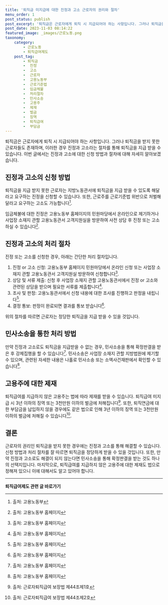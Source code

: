 ```yaml
---
title: '퇴직금 미지급에 대한 진정과 고소 근로자의 권리와 절차'
menu_order: 1
post_status: publish
post_excerpt: '퇴직금은 근로자에게 퇴직 시 지급되어야 하는 사항입니다. 그러나 퇴직금을 받지 못한 근로자들도 존재하며, 이러한 경우 진정과 고소라는 절차를 통해 퇴직금을 지급 받을 수 있습니다. 이번 글에서는 진정과 고소에 대한 신청 방법과 절차에 대해 자세히 알아보겠습니다.'
post_date: 2023-11-03 08:14:22
featured_image: _images/근로노동.png
taxonomy:
    category:
        - 근로노동
        - 퇴직급여제도
    post_tag:
        - 퇴직금
        -  진정
        -  고소
        -  근로자
        -  고용노동부
        -  근로기준법
        -  임금체불
        -  처리절차
        -  민사소송
        -  고용주
        -  제재
        -  벌금
        -  징역
        -  퇴직급여
        -  부담금
---
```



퇴직금은 근로자에게 퇴직 시 지급되어야 하는 사항입니다. 그러나 퇴직금을 받지 못한 근로자들도 존재하며, 이러한 경우 진정과 고소라는 절차를 통해 퇴직금을 지급 받을 수 있습니다. 이번 글에서는 진정과 고소에 대한 신청 방법과 절차에 대해 자세히 알아보겠습니다.

## 진정과 고소의 신청 방법

퇴직금을 지급 받지 못한 근로자는 지방노동관서에 퇴직금을 지급 받을 수 있도록 해달라고 요구하는 진정을 신청할 수 있습니다. 또한, 근로주를 근로기준법 위반으로 처벌해 달라고 요구하는 고소도 가능합니다[^1].

임금체불에 대한 진정은 고용노동부 홈페이지의 민원마당에서 온라인으로 제기하거나 사업장 소재지 관할 고용노동관서 고객지원실을 방문하여 사전 상담 후 진정 또는 고소하실 수 있습니다[^2].

## 진정과 고소의 처리 절차

진정 또는 고소를 신청한 경우, 아래는 간단한 처리 절차입니다.

1. 진정 or 고소 신청: 고용노동부 홈페이지 민원마당에서 온라인 신청 또는 사업장 소재지 관할 고용노동관서 고객지원실 방문하여 신청합니다[^2].
2. 상담 및 서류 제출: 신청 후 사업장 소재지 관할 고용노동관서에서 진정 or 고소와 관련된 상담을 받으며 필요한 서류를 제출합니다[^2].
3. 조사 및 판정: 고용노동관서에서 신청 내용에 대한 조사를 진행하고 판정을 내립니다[^2].
4. 결정 통보: 판정이 완료되면 결과를 통보 받습니다[^2].

위의 절차를 따르면 근로자는 정당한 퇴직금을 지급 받을 수 있을 것입니다.

## 민사소송을 통한 처리 방법

만약 진정과 고소로도 퇴직금을 지급받을 수 없는 경우, 민사소송을 통해 확정판결을 받은 후 강제집행을 할 수 있습니다[^3]. 민사소송은 사업장 소재지 관할 지방법원에 제기할 수 있으며, 관련된 자세한 내용은 나홀로 민사소송 또는 소액사건재판에서 확인할 수 있습니다[^3].

## 고용주에 대한 제재

퇴직급여를 지급하지 않은 고용주는 법에 따라 제재를 받을 수 있습니다. 퇴직급여 미지급 시 3년 이하의 징역 또는 3천만원 이하의 벌금에 처해집니다[^4]. 또한, 퇴직연금에 대한 부담금을 납입하지 않을 경우에도 같은 법으로 인해 3년 이하의 징역 또는 3천만원 이하의 벌금에 처해질 수 있습니다[^5].

## 결론

근로자의 권리인 퇴직금을 받지 못한 경우에는 진정과 고소를 통해 해결할 수 있습니다. 신청 방법과 처리 절차를 잘 따르면 퇴직금을 정당하게 받을 수 있을 것입니다. 또한, 만약 진정과 고소로도 해결이 되지 않는다면 민사소송을 통해 확정판결을 받는 것도 하나의 선택지입니다. 마지막으로, 퇴직급여를 지급하지 않은 고용주에 대한 제재도 법으로 정해져 있으니 이에 대해서도 알고 있어야 합니다.

[^1]: 출처: 고용노동부
[^2]: 출처: 고용노동부 홈페이지
[^3]: 출처: 고용노동부 홈페이지
[^4]: 출처: 근로자퇴직급여 보장법 제44조제1호
[^5]: 출처: 근로자퇴직급여 보장법 제44조제2호
<!-- wp:separator -->
<hr class="wp-block-separator has-alpha-channel-opacity"/>
<!-- /wp:separator -->

<!-- wp:group {"backgroundColor":"base","layout":{"type":"constrained"}} -->
<div class="wp-block-group has-base-background-color has-background"><!-- wp:paragraph {"align":"center","fontSize":"medium"} -->
<p class="has-text-align-center has-large-font-size"><strong>퇴직급여제도 관련 글 바로가기</strong></p>
<!-- /wp:paragraph -->


<!-- wp:latest-posts
{"categories":[{"id":12695,"count":19,"description":"","link":"https://uknowlaw.com/category/%ed%87%b4%ec%a7%81%ea%b8%89%ec%97%ac%ec%a0%9c%eb%8f%84/","name":"퇴직급여제도","slug":"퇴직급여제도","taxonomy":"category","parent":0,"meta":[],"_links":{"self":[{"href":"https://uknowlaw.com/wp-json/wp/v2/categories/12695"}],"collection":[{"href":"https://uknowlaw.com/wp-json/wp/v2/categories"}],"about":[{"href":"https://uknowlaw.com/wp-json/wp/v2/taxonomies/category"}],"wp:post_type":[{"href":"https://uknowlaw.com/wp-json/wp/v2/posts?categories=12695"}],"curies":[{"name":"wp","href":"https://api.w.org/{rel}","templated":true}]}}],"postsToShow":100,"excerptLength":28,"postLayout":"grid","columns":2,"featuredImageAlign":"left","featuredImageSizeSlug":"large","fontSize":"small"} /--></div>
<!-- /wp:group -->